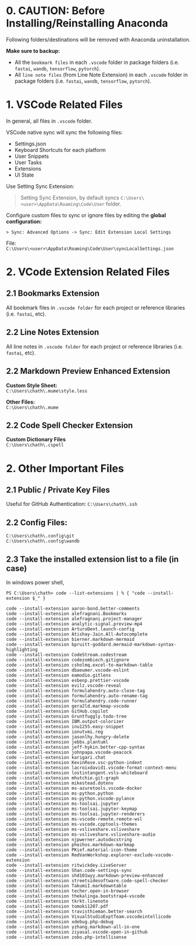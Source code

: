 # <r2>0. CAUTION: Before Installing/Reinstalling Anaconda</r2>

Following folders/destinations will be removed with Anaconda uninstallation.

**Make sure to backup:**
- All the `bookmark files` in each `.vscode` folder in package folders (i.e. `fastai`, `wandb`, `tensorflow`, `pytorch`).
- All `line note files` (from <ext>Line Note Extension</ext>) in each `.vscode` folder in package folders (i.e. `fastai`, `wandb`, `tensorflow`, `pytorch`).

# 1. VSCode Related Files

In general, all files in `.vscode` folder.


VSCode native sync will sync the following files:

- Settings.json
- Keyboard Shortcuts for each platform
- User Snippets
- User Tasks
- Extensions
- UI State

Use <ext>Setting Sync Extension:</ext>

> <note><ext>Setting Sync Extension</ext>, by default syncs `C:\Users\<user>\AppData\Roaming\Code\User` folder.</note>

Configure custom files to sync or ignore files by editing the **global configuration:**

`> Sync: Advanced Options -> Sync: Edit Extension Local Settings`

File:\
`C:\Users\<user>\AppData\Roaming\Code\User\syncLocalSettings.json`


# 2. VCode Extension Related Files

## <ext>2.1 Bookmarks Extension</ext> 

All bookmark files in `.vscode folder` for each project or reference libraries (i.e. `fastai`, etc).

## <ext>2.2 Line Notes Extension</ext>

All line notes in `.vscode folder` for each project or reference libraries (i.e. `fastai`, etc). 

## <ext>2.2 Markdown Preview Enhanced Extension</ext>

**Custom Style Sheet:**\
`C:\Users\chath\.mume\style.less` 

**Other Files:**\
`C:\Users\chath\.mume`

## <ext>2.2 Code Spell Checker Extension</ext>

**Custom Dictionary Files**\
`C:\Users\chath\.cspell`

# 2. Other Important Files

## 2.1 Public / Private Key Files

Useful for GitHub Authentication:
`C:\Users\chath\.ssh `

## 2.2 Config Files:
`C:\Users\chath\.config\git`\
`C:\Users\chath\.config\wandb`

## 2.3 Take the installed extension list to a file (in case)

In windows power shell,

```shell
PS C:\Users\chath> code --list-extensions | % { "code --install-extension $_" }

code --install-extension aaron-bond.better-comments
code --install-extension alefragnani.Bookmarks
code --install-extension alefragnani.project-manager
code --install-extension analytic-signal.preview-mp4
code --install-extension ArturoDent.launch-config
code --install-extension Atishay-Jain.All-Autocomplete
code --install-extension bierner.markdown-mermaid
code --install-extension bpruitt-goddard.mermaid-markdown-syntax-highlighting
code --install-extension CodeStream.codestream
code --install-extension codezombiech.gitignore
code --install-extension csholmq.excel-to-markdown-table
code --install-extension dbaeumer.vscode-eslint
code --install-extension eamodio.gitlens
code --install-extension esbenp.prettier-vscode
code --install-extension evilz.vscode-reveal
code --install-extension formulahendry.auto-close-tag
code --install-extension formulahendry.auto-rename-tag
code --install-extension formulahendry.code-runner
code --install-extension gera2ld.markmap-vscode
code --install-extension GitHub.copilot
code --install-extension Gruntfuggly.todo-tree
code --install-extension IBM.output-colorizer
code --install-extension inu1255.easy-snippet
code --install-extension ionutvmi.reg
code --install-extension jasonlhy.hungry-delete
code --install-extension jebbs.plantuml
code --install-extension jeff-hykin.better-cpp-syntax
code --install-extension johnpapa.vscode-peacock
code --install-extension karigari.chat
code --install-extension KevinRose.vsc-python-indent
code --install-extension lacroixdavid1.vscode-format-context-menu
code --install-extension lostintangent.vsls-whiteboard
code --install-extension mhutchie.git-graph
code --install-extension mikestead.dotenv
code --install-extension ms-azuretools.vscode-docker
code --install-extension ms-python.python
code --install-extension ms-python.vscode-pylance
code --install-extension ms-toolsai.jupyter
code --install-extension ms-toolsai.jupyter-keymap
code --install-extension ms-toolsai.jupyter-renderers
code --install-extension ms-vscode-remote.remote-wsl
code --install-extension ms-vscode.cpptools-themes
code --install-extension ms-vsliveshare.vsliveshare
code --install-extension ms-vsliveshare.vsliveshare-audio
code --install-extension njpwerner.autodocstring
code --install-extension phoihos.markdown-markmap
code --install-extension PKief.material-icon-theme
code --install-extension RedVanWorkshop.explorer-exclude-vscode-extension
code --install-extension ritwickdey.LiveServer
code --install-extension Shan.code-settings-sync
code --install-extension shd101wyy.markdown-preview-enhanced
code --install-extension streetsidesoftware.code-spell-checker
code --install-extension TakumiI.markdowntable
code --install-extension techer.open-in-browser
code --install-extension thekalinga.bootstrap4-vscode
code --install-extension tkrkt.linenote
code --install-extension tomoki1207.pdf
code --install-extension travisthieman.better-search
code --install-extension VisualStudioExptTeam.vscodeintellicode
code --install-extension xdebug.php-debug
code --install-extension yzhang.markdown-all-in-one
code --install-extension ziyasal.vscode-open-in-github
code --install-extension zobo.php-intellisense
```
